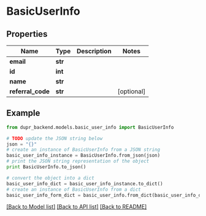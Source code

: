 # BasicUserInfo


## Properties
Name | Type | Description | Notes
------------ | ------------- | ------------- | -------------
**email** | **str** |  | 
**id** | **int** |  | 
**name** | **str** |  | 
**referral_code** | **str** |  | [optional] 

## Example

```python
from dupr_backend.models.basic_user_info import BasicUserInfo

# TODO update the JSON string below
json = "{}"
# create an instance of BasicUserInfo from a JSON string
basic_user_info_instance = BasicUserInfo.from_json(json)
# print the JSON string representation of the object
print BasicUserInfo.to_json()

# convert the object into a dict
basic_user_info_dict = basic_user_info_instance.to_dict()
# create an instance of BasicUserInfo from a dict
basic_user_info_form_dict = basic_user_info.from_dict(basic_user_info_dict)
```
[[Back to Model list]](../README.md#documentation-for-models) [[Back to API list]](../README.md#documentation-for-api-endpoints) [[Back to README]](../README.md)


